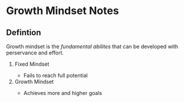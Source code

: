 # Growth Mindset Notes
## Defintion
Growth mindset is the *fundamental abilites* that can be developed with perservance and effort.
<ol>
  <li>Fixed Mindset</li>
<ul>
  <li> Fails to reach full potential</li>
  </ul>
  <li>Growth Mindset</li>
<ul>
  <li> Achieves more and higher goals</li>
  </ul>
</ol>
